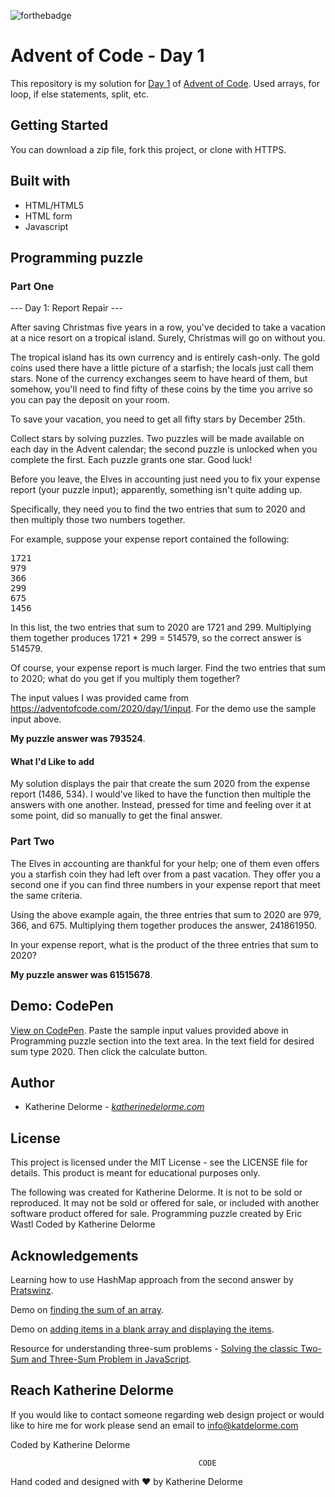 ![forthebadge](https://forthebadge.com/images/badges/made-with-javascript.svg)

# Advent of Code - Day 1
This repository is my solution for [Day 1](https://adventofcode.com/2020/day/1?utm_source=github&utm_medium=repo&utm_campaign=advent_of_code_day1_readme) of [Advent of Code](https://adventofcode.com/2020?utm_source=github&utm_medium=repo&utm_campaign=advent_of_code_day1_readme). Used arrays, for loop, if else statements, split, etc.

## Getting Started
You can download a zip file, fork this project, or clone with HTTPS.

## Built with
* HTML/HTML5
* HTML form
* Javascript

## Programming puzzle
### Part One
--- Day 1: Report Repair ---

After saving Christmas five years in a row, you've decided to take a vacation at a nice resort on a tropical island. Surely, Christmas will go on without you.

The tropical island has its own currency and is entirely cash-only. The gold coins used there have a little picture of a starfish; the locals just call them stars. None of the currency exchanges seem to have heard of them, but somehow, you'll need to find fifty of these coins by the time you arrive so you can pay the deposit on your room.

To save your vacation, you need to get all fifty stars by December 25th.

Collect stars by solving puzzles. Two puzzles will be made available on each day in the Advent calendar; the second puzzle is unlocked when you complete the first. Each puzzle grants one star. Good luck!

Before you leave, the Elves in accounting just need you to fix your expense report (your puzzle input); apparently, something isn't quite adding up.

Specifically, they need you to find the two entries that sum to 2020 and then multiply those two numbers together.

For example, suppose your expense report contained the following:

<pre>
1721
979
366
299
675
1456
</pre>

In this list, the two entries that sum to 2020 are 1721 and 299. Multiplying them together produces 1721 * 299 = 514579, so the correct answer is 514579.

Of course, your expense report is much larger. Find the two entries that sum to 2020; what do you get if you multiply them together?

The input values I was provided came from https://adventofcode.com/2020/day/1/input. For the demo use the sample input above.

**My puzzle answer was 793524**.

#### What I'd Like to add
My solution displays the pair that create the sum 2020 from the expense report (1486, 534). I would've liked to have the function then multiple the answers with one another. Instead, pressed for time and feeling over it at some point, did so manually to get the final answer.

### Part Two
The Elves in accounting are thankful for your help; one of them even offers you a starfish coin they had left over from a past vacation. They offer you a second one if you can find three numbers in your expense report that meet the same criteria.

Using the above example again, the three entries that sum to 2020 are 979, 366, and 675. Multiplying them together produces the answer, 241861950.

In your expense report, what is the product of the three entries that sum to 2020?

**My puzzle answer was 61515678**.

## Demo: CodePen
[View on CodePen](https://codepen.io/Katdelorme/pen/MWjaWPb "View on CodePen").
Paste the sample input values provided above in Programming puzzle section into the text area. In the text field for desired sum type 2020. Then click the calculate button.

## Author
* Katherine Delorme - *[katherinedelorme.com](http://katherinedelorme.com?utm_source=github&utm_medium=repo&utm_campaign=advent_of_code_day1_readme "Portfolio Website")*

## License
This project is licensed under the MIT License - see the LICENSE file for details.
This product is meant for educational purposes only.

The following was created for Katherine Delorme. It is not to be sold or reproduced. It may not be sold or offered for sale, or included with another software product offered for sale.
Programming puzzle created by Eric Wastl
Coded by Katherine Delorme

## Acknowledgements
Learning how to use HashMap approach from the second answer by [Pratswinz](https://stackoverflow.com/questions/36967053/pair-of-elements-from-a-specified-array-whose-sum-equals-a-specific-target-numbe?utm_source=github&utm_medium=repo&utm_campaign=advent_of_code_day1_readme "stack overflow").

Demo on [finding the sum of an array](https://www.tutorialrepublic.com/faq/how-to-find-the-sum-of-an-array-of-numbers-in-javascript.php?utm_source=github&utm_medium=repo&utm_campaign=advent_of_code_day1_readme "Tutorial Republic").

Demo on [adding items in a blank array and displaying the items](https://www.w3resource.com/javascript-exercises/javascript-array-exercise-13.php?utm_source=github&utm_medium=repo&utm_campaign=advent_of_code_day1_readme "w3resource").

Resource for understanding three-sum problems - [Solving the classic Two-Sum and Three-Sum Problem in JavaScript](https://paulrohan.medium.com/solving-the-classic-two-sum-and-three-sum-problem-in-javascript-7d5d1d47db03?utm_source=github&utm_medium=repo&utm_campaign=advent_of_code_day1_readme "Medium").

## Reach Katherine Delorme
If you would like to contact someone regarding web design project or would like to hire me for work please send an email to info@katdelorme.com

Coded by Katherine Delorme

                                              CODE

Hand coded and designed with &hearts; by Katherine Delorme
